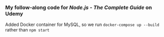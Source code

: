 ###  My follow-along code for *Node.js - The Complete Guide* on Udemy

Added Docker container for MySQL, so we run `docker-compose up --build` rather than `npm start`
